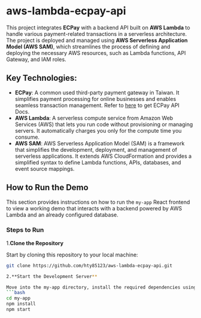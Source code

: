 # aws-lambda-ecpay-api

This project integrates **ECPay** with a backend API built on **AWS Lambda** to handle various payment-related transactions in a serverless architecture. The project is deployed and managed using **AWS Serverless Application Model (AWS SAM)**, which streamlines the process of defining and deploying the necessary AWS resources, such as Lambda functions, API Gateway, and IAM roles.

## Key Technologies:

- **ECPay**: A common used third-party payment gateway in Taiwan. It simplifies payment processing for online businesses and enables seamless transaction management. Refer to [here](https://developers.ecpay.com.tw/?page_id=26797) to get ECPay API Docs.
- **AWS Lambda**: A serverless compute service from Amazon Web Services (AWS) that lets you run code without provisioning or managing servers. It automatically charges you only for the compute time you consume.
- **AWS SAM**: AWS Serverless Application Model (SAM) is a framework that simplifies the development, deployment, and management of serverless applications. It extends AWS CloudFormation and provides a simplified syntax to define Lambda functions, APIs, databases, and event source mappings.

## How to Run the Demo

This section provides instructions on how to run the `my-app` React frontend to view a working demo that interacts with a backend powered by AWS Lambda and an already configured database.


### Steps to Run

1.**Clone the Repository**
   
Start by cloning this repository to your local machine:
```bash
git clone https://github.com/hty85123/aws-lambda-ecpay-api.git

2.**Start the Development Server**

Move into the my-app directory, install the required dependencies using npm and start the development server:
```bash
cd my-app
npm install
npm start
